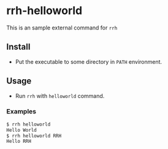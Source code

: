 # rrh-helloworld

This is an sample external command for `rrh`

## Install

* Put the executable to some directory in `PATH` environment.

## Usage

* Run `rrh` with `helloworld` command.

### Examples

```sh
$ rrh helloworld
Hello World
$ rrh helloworld RRH
Hello RRH
```
